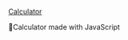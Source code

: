<a href='https://calculator-common.netlify.app/'>Calculator</a>

<p> 🧮Calculator made with JavaScript </p>
